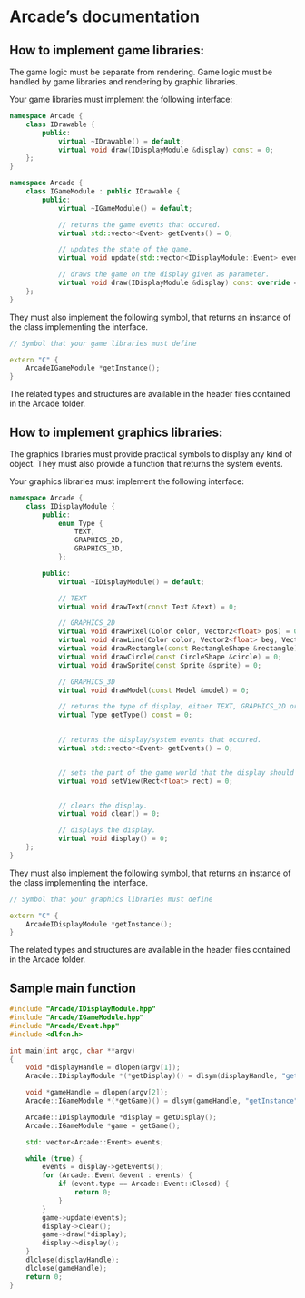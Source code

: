 # Arcade’s documentation


## How to implement game libraries:

The game logic must be separate from rendering.
Game logic must be handled by game libraries and rendering by graphic libraries.

Your game libraries must implement the following interface:

```cpp
namespace Arcade {
    class IDrawable {
        public:
            virtual ~IDrawable() = default;
            virtual void draw(IDisplayModule &display) const = 0;
    };
}

namespace Arcade {
    class IGameModule : public IDrawable {
        public:
            virtual ~IGameModule() = default;

            // returns the game events that occured.
            virtual std::vector<Event> getEvents() = 0;

            // updates the state of the game.
            virtual void update(std::vector<IDisplayModule::Event> events) = 0;

            // draws the game on the display given as parameter.
            virtual void draw(IDisplayModule &display) const override = 0;
    };
}
```

They must also implement the following symbol, that returns an instance of the class implementing the interface.

```cpp
// Symbol that your game libraries must define

extern "C" {
    ArcadeIGameModule *getInstance();
}
```

The related types and structures are available in the header files contained in the Arcade folder.


## How to implement graphics libraries:

The graphics libraries must provide practical symbols to display any kind of object.
They must also provide a function that returns the system events.

Your graphics libraries must implement the following interface:

```cpp
namespace Arcade {
    class IDisplayModule {
        public:
            enum Type {
                TEXT,
                GRAPHICS_2D,
                GRAPHICS_3D,
            };

        public:
            virtual ~IDisplayModule() = default;

            // TEXT
            virtual void drawText(const Text &text) = 0;

            // GRAPHICS_2D
            virtual void drawPixel(Color color, Vector2<float> pos) = 0;
            virtual void drawLine(Color color, Vector2<float> beg, Vector2<float> end) = 0;
            virtual void drawRectangle(const RectangleShape &rectangle) = 0;
            virtual void drawCircle(const CircleShape &circle) = 0;
            virtual void drawSprite(const Sprite &sprite) = 0;

            // GRAPHICS_3D
            virtual void drawModel(const Model &model) = 0;

            // returns the type of display, either TEXT, GRAPHICS_2D or GRAPHICS_3D.
            virtual Type getType() const = 0;

            
            // returns the display/system events that occured.
            virtual std::vector<Event> getEvents() = 0;


            // sets the part of the game world that the display should show.
            virtual void setView(Rect<float> rect) = 0;


            // clears the display.
            virtual void clear() = 0;

            // displays the display.
            virtual void display() = 0;
    };
}
```

They must also implement the following symbol, that returns an instance of the class implementing the interface.

```cpp
// Symbol that your graphics libraries must define

extern "C" {
    ArcadeIDisplayModule *getInstance();
}
```

The related types and structures are available in the header files contained in the Arcade folder.

## Sample main function

```cpp
#include "Arcade/IDisplayModule.hpp"
#include "Arcade/IGameModule.hpp"
#include "Arcade/Event.hpp"
#include <dlfcn.h>

int main(int argc, char **argv)
{
    void *displayHandle = dlopen(argv[1]);
    Aracde::IDisplayModule *(*getDisplay)() = dlsym(displayHandle, "getInstance");

    void *gameHandle = dlopen(argv[2]);
    Aracde::IGameModule *(*getGame)() = dlsym(gameHandle, "getInstance");

    Arcade::IDisplayModule *display = getDisplay();
    Arcade::IGameModule *game = getGame();

    std::vector<Arcade::Event> events;

    while (true) {
        events = display->getEvents();
        for (Arcade::Event &event : events) {
            if (event.type == Arcade::Event::Closed) {
                return 0;
            }
        }
        game->update(events);
        display->clear();
        game->draw(*display);
        display->display();
    }
    dlclose(displayHandle);
    dlclose(gameHandle);
    return 0;
}
```
